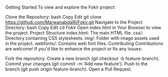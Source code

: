 Getting Started
To view and explore the Fokir project:

Clone the Repository:
bash
Copy
Edit
git clone https://github.com/MarwanabdalR/Fokir.git
Navigate to the Project Directory:
bash
Copy
Edit
cd Fokir
Open index.html in Your Browser to view the project.
Project Structure
index.html: The main HTML file.
css/: Directory containing CSS stylesheets.
img/: Folder with image assets used in the project.
webfonts/: Contains web font files.
Contributing
Contributions are welcome! If you'd like to enhance the project or fix any issues:

Fork the repository.
Create a new branch (git checkout -b feature-branch).
Commit your changes (git commit -m 'Add new feature').
Push to the branch (git push origin feature-branch).
Open a Pull Request.
